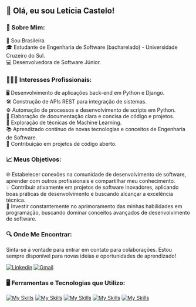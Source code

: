 ## 👋 Olá, eu sou Letícia Castelo!

### 🌟 Sobre Mim:
💚 Sou Brasileira.<br/>
🎓 Estudante de Engenharia de Software (bacharelado) - Universidade Cruzeiro do Sul.<br/>
💻 Desenvolvedora de Software Júnior.<br/>

### 👩🏻‍💻 Interesses Profissionais:
🖥️ Desenvolvimento de aplicações back-end em Python e Django.<br/>
🛠️ Construção de APIs REST para integração de sistemas.<br/>
⚙️ Automação de processos e desenvolvimento de scripts em Python.<br/>
📝 Elaboração de documentação clara e concisa de código e projetos.<br/>
🧠 Exploração de técnicas de Machine Learning.<br/>
📚 Aprendizado contínuo de novas tecnologias e conceitos de Engenharia de Software.<br/>
🤝 Contribuição em projetos de código aberto.<br/>

### 📈 Meus Objetivos:
🌐 Estabelecer conexões na comunidade de desenvolvimento de software, aprender com outros profissionais e compartilhar meu conhecimento.<br/>
💡 Contribuir ativamente em projetos de software inovadores, aplicando boas práticas de desenvolvimento e buscando alcançar a excelência técnica.<br/>
🚀 Investir constantemente no aprimoramento das minhas habilidades em programação, buscando dominar conceitos avançados de desenvolvimento de software.<br/>

### 🔍 Onde Me Encontrar:
Sinta-se à vontade para entrar em contato para colaborações. Estou sempre disponível para novas ideias e oportunidades de aprendizado!

[![Linkedin](https://skillicons.dev/icons?i=linkedin)](https://www.linkedin.com/in/leticiacastelo/)
[![Gmail](https://skillicons.dev/icons?i=gmail)](mailto:leticiacastelo.dev@gmail.com)

### 🖥️ Ferramentas e Tecnologias que Utilizo:

[![My Skills](https://skillicons.dev/icons?i=obsidian)](https://diolinux.com.br/video/obsidian-aplicativo-de-anotacoes-cerebro.html)
[![My Skills](https://skillicons.dev/icons?i=vscode)](https://visualstudio.microsoft.com/pt-br/#vscode-section)
[![My Skills](https://skillicons.dev/icons?i=python)](https://www.alura.com.br/artigos/python)
[![My Skills](https://skillicons.dev/icons?i=django)](https://www.alura.com.br/artigos/django-framework)
[![My Skills](https://skillicons.dev/icons?i=bootstrap)](https://www.alura.com.br/artigos/bootstrap)

